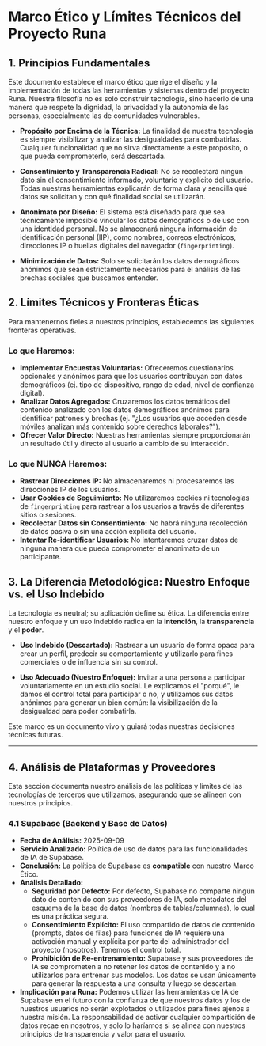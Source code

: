 # Marco Ético y Límites Técnicos del Proyecto Runa

## 1. Principios Fundamentales

Este documento establece el marco ético que rige el diseño y la implementación de todas las herramientas y sistemas dentro del proyecto Runa. Nuestra filosofía no es solo construir tecnología, sino hacerlo de una manera que respete la dignidad, la privacidad y la autonomía de las personas, especialmente las de comunidades vulnerables.

*   **Propósito por Encima de la Técnica:** La finalidad de nuestra tecnología es siempre visibilizar y analizar las desigualdades para combatirlas. Cualquier funcionalidad que no sirva directamente a este propósito, o que pueda comprometerlo, será descartada.

*   **Consentimiento y Transparencia Radical:** No se recolectará ningún dato sin el consentimiento informado, voluntario y explícito del usuario. Todas nuestras herramientas explicarán de forma clara y sencilla qué datos se solicitan y con qué finalidad social se utilizarán.

*   **Anonimato por Diseño:** El sistema está diseñado para que sea técnicamente imposible vincular los datos demográficos o de uso con una identidad personal. No se almacenará ninguna información de identificación personal (IIP), como nombres, correos electrónicos, direcciones IP o huellas digitales del navegador (`fingerprinting`).

*   **Minimización de Datos:** Solo se solicitarán los datos demográficos anónimos que sean estrictamente necesarios para el análisis de las brechas sociales que buscamos entender.

## 2. Límites Técnicos y Fronteras Éticas

Para mantenernos fieles a nuestros principios, establecemos las siguientes fronteras operativas.

### Lo que Haremos:

*   **Implementar Encuestas Voluntarias:** Ofreceremos cuestionarios opcionales y anónimos para que los usuarios contribuyan con datos demográficos (ej. tipo de dispositivo, rango de edad, nivel de confianza digital).
*   **Analizar Datos Agregados:** Cruzaremos los datos temáticos del contenido analizado con los datos demográficos anónimos para identificar patrones y brechas (ej. "¿Los usuarios que acceden desde móviles analizan más contenido sobre derechos laborales?").
*   **Ofrecer Valor Directo:** Nuestras herramientas siempre proporcionarán un resultado útil y directo al usuario a cambio de su interacción.

### Lo que NUNCA Haremos:

*   **Rastrear Direcciones IP:** No almacenaremos ni procesaremos las direcciones IP de los usuarios.
*   **Usar Cookies de Seguimiento:** No utilizaremos cookies ni tecnologías de `fingerprinting` para rastrear a los usuarios a través de diferentes sitios o sesiones.
*   **Recolectar Datos sin Consentimiento:** No habrá ninguna recolección de datos pasiva o sin una acción explícita del usuario.
*   **Intentar Re-identificar Usuarios:** No intentaremos cruzar datos de ninguna manera que pueda comprometer el anonimato de un participante.

## 3. La Diferencia Metodológica: Nuestro Enfoque vs. el Uso Indebido

La tecnología es neutral; su aplicación define su ética. La diferencia entre nuestro enfoque y un uso indebido radica en la **intención**, la **transparencia** y el **poder**.

*   **Uso Indebido (Descartado):** Rastrear a un usuario de forma opaca para crear un perfil, predecir su comportamiento y utilizarlo para fines comerciales o de influencia sin su control.

*   **Uso Adecuado (Nuestro Enfoque):** Invitar a una persona a participar voluntariamente en un estudio social. Le explicamos el "porqué", le damos el control total para participar o no, y utilizamos sus datos anónimos para generar un bien común: la visibilización de la desigualdad para poder combatirla.

Este marco es un documento vivo y guiará todas nuestras decisiones técnicas futuras.

---

## 4. Análisis de Plataformas y Proveedores

Esta sección documenta nuestro análisis de las políticas y límites de las tecnologías de terceros que utilizamos, asegurando que se alineen con nuestros principios.

### 4.1 Supabase (Backend y Base de Datos)

*   **Fecha de Análisis:** 2025-09-09
*   **Servicio Analizado:** Política de uso de datos para las funcionalidades de IA de Supabase.
*   **Conclusión:** La política de Supabase es **compatible** con nuestro Marco Ético.
*   **Análisis Detallado:**
    *   **Seguridad por Defecto:** Por defecto, Supabase no comparte ningún dato de contenido con sus proveedores de IA, solo metadatos del esquema de la base de datos (nombres de tablas/columnas), lo cual es una práctica segura.
    *   **Consentimiento Explícito:** El uso compartido de datos de contenido (prompts, datos de filas) para funciones de IA requiere una activación manual y explícita por parte del administrador del proyecto (nosotros). Tenemos el control total.
    *   **Prohibición de Re-entrenamiento:** Supabase y sus proveedores de IA se comprometen a no retener los datos de contenido y a no utilizarlos para entrenar sus modelos. Los datos se usan únicamente para generar la respuesta a una consulta y luego se descartan.
*   **Implicación para Runa:** Podemos utilizar las herramientas de IA de Supabase en el futuro con la confianza de que nuestros datos y los de nuestros usuarios no serán explotados o utilizados para fines ajenos a nuestra misión. La responsabilidad de activar cualquier compartición de datos recae en nosotros, y solo lo haríamos si se alinea con nuestros principios de transparencia y valor para el usuario.